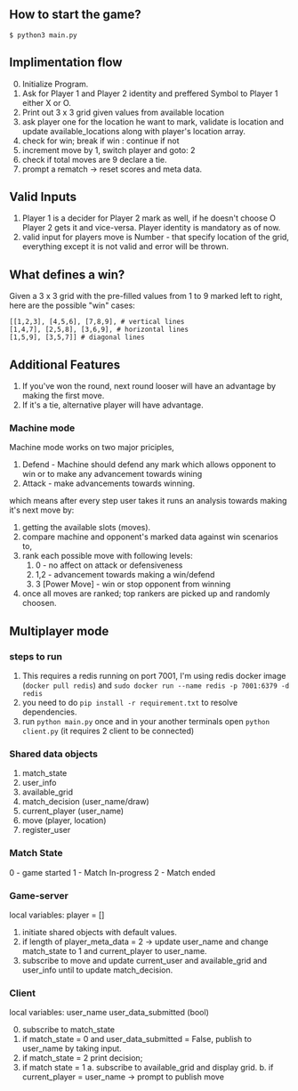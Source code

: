 ## How to start the game?

`$ python3 main.py`


## Implimentation flow

0. Initialize Program.
1. Ask for Player 1 and Player 2 identity and preffered Symbol to Player 1 either X or O.
2. Print out 3 x 3 grid given values from available location
3. ask player one for the location he want to mark, validate is location and update available_locations along with player's location array.
4. check for win; break if win : continue if not
5. increment move by 1, switch player and goto: 2
6. check if total moves are 9 declare a tie.
7. prompt a rematch -> reset scores and meta data.


## Valid Inputs

1. Player 1 is a decider for Player 2 mark as well, if he doesn't choose O Player 2 gets it and vice-versa. Player identity is mandatory as of now.
2. valid input for players move is Number - that specify location of the grid, everything except it is not valid and error will be thrown.


## What defines a win?

Given a 3 x 3 grid with the pre-filled values from 1 to 9 marked left to right, here are the possible "win" cases:

```
[[1,2,3], [4,5,6], [7,8,9], # vertical lines
[1,4,7], [2,5,8], [3,6,9], # horizontal lines
[1,5,9], [3,5,7]] # diagonal lines
```

## Additional Features

1. If you've won the round, next round looser will have an advantage by making the first move.
2. If it's a tie, alternative player will have advantage.

### Machine mode

Machine mode works on two major priciples,
1. Defend - Machine should defend any mark which allows opponent to win or to make any advancement towards wining
2. Attack - make advancements towards winning.

which means after every step user takes it runs an analysis towards making it's next move by:
1. getting the available slots (moves).
2. compare machine and opponent's marked data against win scenarios to,
3. rank each possible move with following levels:
    1. 0 - no affect on attack or defensiveness 
    2. 1,2 - advancement towards making a win/defend
    3. 3 [Power Move] - win or stop opponent from winning
4. once all moves are ranked; top rankers are picked up and randomly choosen.

## Multiplayer mode

### steps to run

1. This requires a redis running on port 7001, I'm using redis docker image (`docker pull redis`)
and `sudo docker run --name redis -p 7001:6379 -d redis`
2. you need to do `pip install -r requirement.txt` to resolve dependencies.
3. run `python main.py` once and in your another terminals open `python client.py` (it requires 2 client to be connected)


### Shared data objects

1. match_state
2. user_info
3. available_grid
4. match_decision (user_name/draw)
5. current_player (user_name)
6. move (player, location)
7. register_user

### Match State 

0 - game started
1 - Match In-progress
2 - Match ended

### Game-server

local variables:
    player = []
1. initiate shared objects with default values. 
2. if length of player_meta_data = 2 -> update user_name and change match_state to 1 and current_player to user_name.
3. subscribe to move and update current_user and available_grid and user_info until to update match_decision.

### Client

local variables:
    user_name
    user_data_submitted (bool)

0. subscribe to match_state
1. if match_state = 0 and user_data_submitted = False, publish to user_name by taking input.
2. if match_state = 2 print decision;
3. if match state = 1
    a. subscribe to available_grid and display grid.
    b. if current_player = user_name -> prompt to publish move
